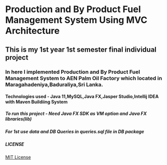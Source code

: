 # Production and By Product Fuel Management System Using MVC Architecture
## This is my 1st year 1st semester final individual project
### In here I implemented Production and By Product Fuel Management System to AEN Palm Oil Factory which located in Maragahadeniya,Baduraliya,Sri Lanka.
#### Technologies used - Java 11,MySQL,Java FX,Jasper Studio,Intellij IDEA with Maven Buildiing System
##### To run this project - Need Java FX SDK as VM option and Java FX libraries(lib) 
##### For 1st use data and DB Queries in queries.sql file in DB package

##### LICENSE
[MIT License](LICENSE)
